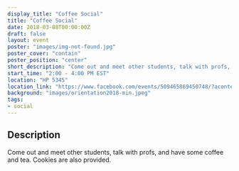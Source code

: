 ```yaml
---
display_title: "Coffee Social"
title: "Coffee Social"
date: 2018-03-08T00:00:00Z
draft: false
layout: event
poster: "images/img-not-found.jpg"
poster_cover: "contain"
poster_position: "center"
short_description: "Come out and meet other students, talk with profs, and have some coffee and tea. Cookies are also provided."
start_time: "2:00 - 4:00 PM EST"
location: "HP 5345"
location_link: "https://www.facebook.com/events/509465869450748/?acontext=%7B%22event_action_history%22%3A[%7B%22surface%22%3A%22page%22%7D]%7D"
background: "images/orientation2018-min.jpeg"
tags:
- social
---
```


## Description

Come out and meet other students, talk with profs, and have some coffee and tea. Cookies are also provided.